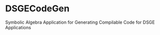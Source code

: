 DSGECodeGen
===========

Symbolic Algebra Application for Generating Compilable Code for DSGE Applications
